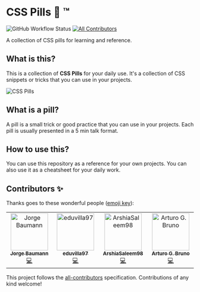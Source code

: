 # CSS Pills 💊 ™️
![GitHub Workflow Status](https://img.shields.io/github/actions/workflow/status/onebeyond/css-pills/deploy.yml?label=deploy&logo=github&style=flat-square) <!-- ALL-CONTRIBUTORS-BADGE:START - Do not remove or modify this section -->
[![All Contributors](https://img.shields.io/badge/all_contributors-4-orange.svg?style=flat-square)](#contributors-)
<!-- ALL-CONTRIBUTORS-BADGE:END -->

A collection of CSS pills for learning and reference.

## What is this?

This is a collection of **CSS Pills** for your daily use. It's a collection of CSS snippets or tricks that you can use in your projects.

![CSS Pills](https://ob-css-pills-og.vercel.app/api/og)

## What is a pill?

A pill is a small trick or good practice that you can use in your projects. Each pill is usually presented in a 5 min talk format.

## How to use this?

You can use this repository as a reference for your own projects. You can also use it as a cheatsheet for your daily work.

## Contributors ✨

Thanks goes to these wonderful people ([emoji key](https://allcontributors.org/docs/en/emoji-key)):

<!-- ALL-CONTRIBUTORS-LIST:START - Do not remove or modify this section -->
<!-- prettier-ignore-start -->
<!-- markdownlint-disable -->
<table>
  <tbody>
    <tr>
      <td align="center" valign="top" width="14.28%"><a href="https://baumannzone.dev"><img src="https://avatars.githubusercontent.com/u/5422102?v=4?s=100" width="100px;" alt="Jorge Baumann"/><br /><sub><b>Jorge Baumann</b></sub></a><br /><a href="https://github.com/onebeyond/css-pills/commits?author=baumannzone" title="Code">💻</a></td>
      <td align="center" valign="top" width="14.28%"><a href="https://github.com/eduvilla97"><img src="https://avatars.githubusercontent.com/u/32673341?v=4?s=100" width="100px;" alt="eduvilla97"/><br /><sub><b>eduvilla97</b></sub></a><br /><a href="https://github.com/onebeyond/css-pills/commits?author=eduvilla97" title="Code">💻</a></td>
      <td align="center" valign="top" width="14.28%"><a href="https://github.com/ArshiaSaleem98"><img src="https://avatars.githubusercontent.com/u/45390300?v=4?s=100" width="100px;" alt="ArshiaSaleem98"/><br /><sub><b>ArshiaSaleem98</b></sub></a><br /><a href="https://github.com/onebeyond/css-pills/commits?author=ArshiaSaleem98" title="Code">💻</a></td>
      <td align="center" valign="top" width="14.28%"><a href="https://github.com/arturogbruno"><img src="https://avatars.githubusercontent.com/u/57541142?v=4?s=100" width="100px;" alt="Arturo G. Bruno"/><br /><sub><b>Arturo G. Bruno</b></sub></a><br /><a href="https://github.com/onebeyond/css-pills/commits?author=arturogbruno" title="Code">💻</a></td>
    </tr>
  </tbody>
</table>

<!-- markdownlint-restore -->
<!-- prettier-ignore-end -->

<!-- ALL-CONTRIBUTORS-LIST:END -->

This project follows the [all-contributors](https://github.com/all-contributors/all-contributors) specification. Contributions of any kind welcome!
